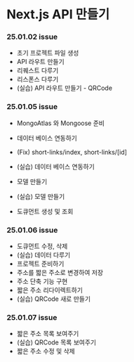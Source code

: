 # Next.js API 만들기

### 25.01.02 issue

- 초기 프로젝트 파일 생성
- API 라우트 만들기
- 리퀘스트 다루기
- 리스폰스 다루기
- (실습) API 라우트 만들기 - QRCode

### 25.01.05 issue

- MongoAtlas 와 Mongoose 준비
- 데이터 베이스 연동하기
- (Fix) short-links/index, short-links/[id]
- (실습) 데이터 베이스 연동하기

- 모델 만들기
- (실습) 모델 만들기
- 도큐먼트 생성 및 조회

### 25.01.06 issue

- 도큐먼트 수정, 삭제
- (실습) 데이터 다루기
- 프로젝트 준비하기
- 주소를 짧은 주소로 변경하여 저장
- 주소 단축 기능 구현
- 짧은 주소 리다이렉트하기
- (실습) QRCode 새로 만들기

### 25.01.07 issue

- 짧은 주소 목록 보여주기
- (실습) QRCode 목록 보여주기
- 짧은 주소 수정 및 삭제
